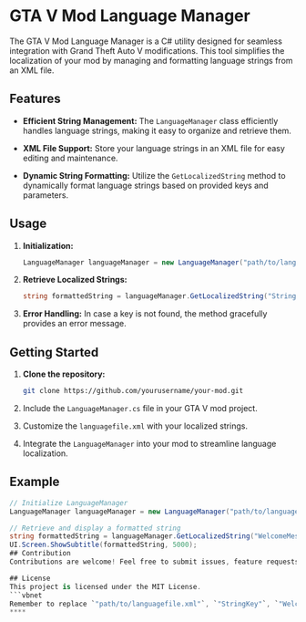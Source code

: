 # GTA V Mod Language Manager

The GTA V Mod Language Manager is a C# utility designed for seamless integration with Grand Theft Auto V modifications. This tool simplifies the localization of your mod by managing and formatting language strings from an XML file.

## Features

- **Efficient String Management:** The `LanguageManager` class efficiently handles language strings, making it easy to organize and retrieve them.

- **XML File Support:** Store your language strings in an XML file for easy editing and maintenance.

- **Dynamic String Formatting:** Utilize the `GetLocalizedString` method to dynamically format language strings based on provided keys and parameters.

## Usage

1. **Initialization:**
   ```csharp
   LanguageManager languageManager = new LanguageManager("path/to/languagefile.xml");
2. **Retrieve Localized Strings:**
   ```csharp
   string formattedString = languageManager.GetLocalizedString("StringKey", param1, param2);
3. **Error Handling:**
   In case a key is not found, the method gracefully provides an error message.

## Getting Started

1. **Clone the repository:**
   ```bash
   git clone https://github.com/yourusername/your-mod.git
2. Include the `LanguageManager.cs` file in your GTA V mod project.

3. Customize the `languagefile.xml` with your localized strings.

4. Integrate the `LanguageManager` into your mod to streamline language localization.

## Example
   ```csharp
   // Initialize LanguageManager
   LanguageManager languageManager = new LanguageManager("path/to/languagefile.xml");
   
   // Retrieve and display a formatted string
   string formattedString = languageManager.GetLocalizedString("WelcomeMessage", playerName);
   UI.Screen.ShowSubtitle(formattedString, 5000);
## Contribution
Contributions are welcome! Feel free to submit issues, feature requests, or pull requests.

## License
This project is licensed under the MIT License.
   ```vbnet
   Remember to replace `"path/to/languagefile.xml"`, `"StringKey"`, `"WelcomeMessage"`, `param1`, `param2`, and `playerName` with actual values relevant to your mod. Additionally, customize the instructions based on your mod's structure and requirements.
****
